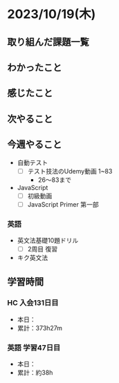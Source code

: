 # 2023/10/19(木)

## 取り組んだ課題一覧

## わかったこと

## 感じたこと

## 次やること

## 今週やること

- 自動テスト
  - [ ] テスト技法のUdemy動画 1~83
    - 26〜83まで

- JavaScript
  - [ ] 初級動画
  - [ ] JavaScript Primer 第一部

### 英語

- 英文法基礎10題ドリル
  - [ ] 2周目 復習

- キク英文法

## 学習時間

### HC 入会131日目

- 本日：
- 累計：373h27m

### 英語 学習47日目

- 本日：
- 累計：約38h
